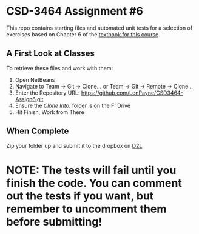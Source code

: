 # CSD-3464 Assignment #6

This repo contains starting files and automated unit tests for a selection of exercises based on Chapter 6 of the [textbook for this course](http://www.pearsonhighered.com/educator/product/Starting-Out-with-Java-From-Control-Structures-through-Objects-5E/9780132855839.page).

## A First Look at Classes

To retrieve these files and work with them:

1. Open NetBeans
2. Navigate to Team -> Git -> Clone... or Team -> Git -> Remote -> Clone...
3. Enter the Repository URL: https://github.com/LenPayne/CSD3464-Assign6.git
4. Ensure the *Clone Into:* folder is on the F: Drive
5. Hit Finish, Work from There

## When Complete

Zip your folder up and submit it to the dropbox on [D2L](https://d2l.lambtoncollege.ca)

# NOTE: The tests will fail until you finish the code. You can comment out the tests if you want, but remember to uncomment them before submitting!